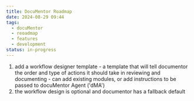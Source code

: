 ```yaml
---
title: DocuMentor Roadmap
date: 2024-08-29 09:44
tags:
  - docuMentor
  - reoadmap
  - features
  - development
status: in-progress
---
```



1. add  a workflow designer template - a template that will tell documentor the order and type of actions it should take in reviewing and documenting - can add existing modules, or add instructions to be passed to docuMentor Agent ('dMA') 
2. the workflow design is optional and documentor has a fallback default